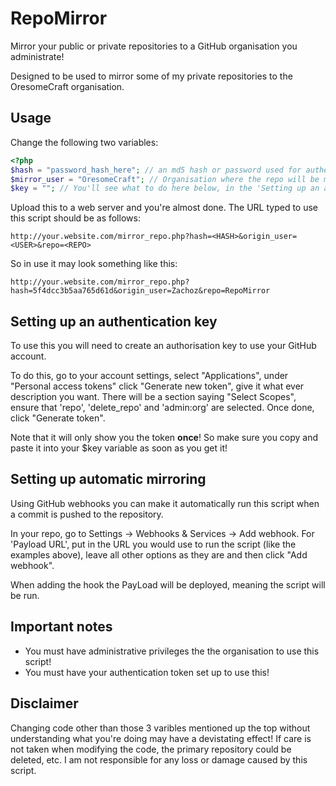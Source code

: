 RepoMirror
===========

Mirror your public or private repositories to a GitHub organisation you administrate!

Designed to be used to mirror some of my private repositories to the OresomeCraft organisation.

## Usage
Change the following two variables:
```php
<?php
$hash = "password_hash_here"; // an md5 hash or password used for authentication
$mirror_user = "OresomeCraft"; // Organisation where the repo will be mirrored to
$key = ""; // You'll see what to do here below, in the 'Setting up an authentication key' section
```

Upload this to a web server and you're almost done.
The URL typed to use this script should be as follows:
```
http://your.website.com/mirror_repo.php?hash=<HASH>&origin_user=<USER>&repo=<REPO>
```
So in use it may look something like this:
```
http://your.website.com/mirror_repo.php?hash=5f4dcc3b5aa765d61d&origin_user=Zachoz&repo=RepoMirror
```

## Setting up an authentication key
To use this you will need to create an authorisation key to use your GitHub account. 

To do this, go to your account settings, select "Applications", under "Personal access tokens" click "Generate new token", give it what ever description you want. There will be a section saying "Select Scopes", ensure that 'repo', 'delete_repo' and 'admin:org' are selected. Once done, click "Generate token".

Note that it will only show you the token **once**! So make sure you copy and paste it into your $key variable as soon as you get it!

## Setting up automatic mirroring
Using GitHub webhooks you can make it automatically run this script when a commit is pushed to the repository.

In your repo, go to Settings -> Webhooks & Services -> Add webhook.
For 'Payload URL', put in the URL you would use to run the script (like the examples above), leave all other options as they are and then click "Add webhook".

When adding the hook the PayLoad will be deployed, meaning the script will be run. 

## Important notes
* You must have administrative privileges the the organisation to use this script!
* You must have your authentication token set up to use this!

## Disclaimer
Changing code other than those 3 varibles mentioned up the top without understanding what you're doing may have a devistating effect! If care is not taken when modifying the code, the primary repository could be deleted, etc. I am not responsible for any loss or damage caused by this script.
